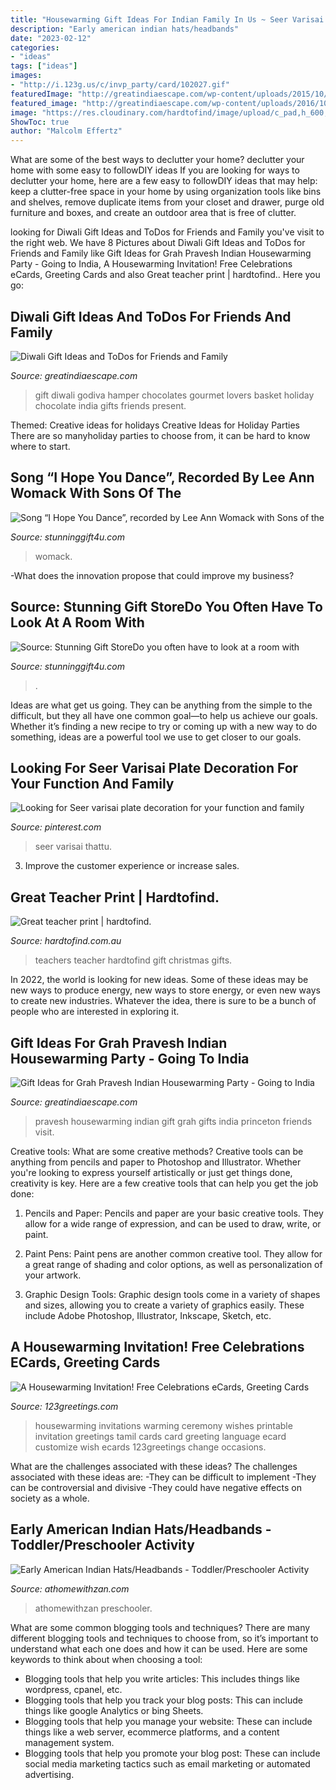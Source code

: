 ```yaml
---
title: "Housewarming Gift Ideas For Indian Family In Us ~ Seer Varisai Thattu"
description: "Early american indian hats/headbands"
date: "2023-02-12"
categories:
- "ideas"
tags: ["ideas"]
images:
- "http://i.123g.us/c/invp_party/card/102027.gif"
featuredImage: "http://greatindiaescape.com/wp-content/uploads/2015/10/godiva-gift-hamper.jpg"
featured_image: "http://greatindiaescape.com/wp-content/uploads/2016/10/IMG_0039.jpg"
image: "https://res.cloudinary.com/hardtofind/image/upload/c_pad,h_600,w_600/b_rgb:ffffff,h_600,w_600/cs_srgb,f_auto,fl_lossy/v1/product_image/unsel7ns5udxbttdujru"
ShowToc: true
author: "Malcolm Effertz"
---
```



What are some of the best ways to declutter your home?
declutter your home with some easy to followDIY ideas 
If you are looking for ways to declutter your home, here are a few easy to followDIY ideas that may help: keep a clutter-free space in your home by using organization tools like bins and shelves, remove duplicate items from your closet and drawer, purge old furniture and boxes, and create an outdoor area that is free of clutter.

	

		
looking for Diwali Gift Ideas and ToDos for Friends and Family you've visit to the right web. We have 8 Pictures about Diwali Gift Ideas and ToDos for Friends and Family like Gift Ideas for Grah Pravesh Indian Housewarming Party - Going to India, A Housewarming Invitation! Free Celebrations eCards, Greeting Cards and also Great teacher print | hardtofind.. Here you go:
		
    
## Diwali Gift Ideas And ToDos For Friends And Family

<img loading=lazy src="http://greatindiaescape.com/wp-content/uploads/2015/10/godiva-gift-hamper.jpg" onerror="this.onerror=null;this.src='https://tse4.mm.bing.net/th?id=OIP.ARHHRpkWst_Fg5X4T40mewHaI4&amp;pid=15.1';" alt="Diwali Gift Ideas and ToDos for Friends and Family">

_Source: greatindiaescape.com_

>gift diwali godiva hamper chocolates gourmet lovers basket holiday chocolate india gifts friends present. 

	

Themed: Creative ideas for holidays
Creative Ideas for Holiday Parties
There are so manyholiday parties to choose from, it can be hard to know where to start.

    
## Song “I Hope You Dance”, Recorded By Lee Ann Womack With Sons Of The

<img loading=lazy src="https://cdn.shopify.com/s/files/1/0353/8534/4044/articles/SGS_BlogThumbn1ail_Edit_1200x1200.jpg?v=1627957194" onerror="this.onerror=null;this.src='https://tse2.mm.bing.net/th?id=OIP.7hKlifUwlgUdx--mhEzu9AHaFw&amp;pid=15.1';" alt="Song “I Hope You Dance”, recorded by Lee Ann Womack with Sons of the">

_Source: stunninggift4u.com_

>womack. 

	

-What does the innovation propose that could improve my business?

    
## Source: Stunning Gift StoreDo You Often Have To Look At A Room With

<img loading=lazy src="http://cdn.shopify.com/s/files/1/0353/8534/4044/articles/imgpsh_fullsize_anim_3_1200x1200.jpg?v=1627291398" onerror="this.onerror=null;this.src='https://tse3.mm.bing.net/th?id=OIP.KFbXfrSwo_LnL_5tu0eEZQHaHa&amp;pid=15.1';" alt="Source: Stunning Gift StoreDo you often have to look at a room with">

_Source: stunninggift4u.com_

>. 

	

Ideas are what get us going. They can be anything from the simple to the difficult, but they all have one common goal—to help us achieve our goals. Whether it’s finding a new recipe to try or coming up with a new way to do something, ideas are a powerful tool we use to get closer to our goals.

    
## Looking For Seer Varisai Plate Decoration For Your Function And Family

<img loading=lazy src="https://i.pinimg.com/originals/87/f8/75/87f875f063c4ab60b687cb640e0717fb.jpg" onerror="this.onerror=null;this.src='https://tse4.mm.bing.net/th?id=OIP.WdH0t93yT75mhPkV0R4jawHaFj&amp;pid=15.1';" alt="Looking for Seer varisai plate decoration for your function and family">

_Source: pinterest.com_

>seer varisai thattu. 

	

3. Improve the customer experience or increase sales.

    
## Great Teacher Print | Hardtofind.

<img loading=lazy src="https://res.cloudinary.com/hardtofind/image/upload/c_pad,h_600,w_600/b_rgb:ffffff,h_600,w_600/cs_srgb,f_auto,fl_lossy/v1/product_image/unsel7ns5udxbttdujru" onerror="this.onerror=null;this.src='https://tse1.mm.bing.net/th?id=OIP.Z88AakjKzPIEuESy9fluKAHaHa&amp;pid=15.1';" alt="Great teacher print | hardtofind.">

_Source: hardtofind.com.au_

>teachers teacher hardtofind gift christmas gifts. 

	

In 2022, the world is looking for new ideas. Some of these ideas may be new ways to produce energy, new ways to store energy, or even new ways to create new industries. Whatever the idea, there is sure to be a bunch of people who are interested in exploring it.

    
## Gift Ideas For Grah Pravesh Indian Housewarming Party - Going To India

<img loading=lazy src="http://greatindiaescape.com/wp-content/uploads/2016/10/IMG_0039.jpg" onerror="this.onerror=null;this.src='https://tse1.mm.bing.net/th?id=OIP.5WUInkel2PAWHI6LkUGsqgHaFj&amp;pid=15.1';" alt="Gift Ideas for Grah Pravesh Indian Housewarming Party - Going to India">

_Source: greatindiaescape.com_

>pravesh housewarming indian gift grah gifts india princeton friends visit. 

	

Creative tools: What are some creative methods?
Creative tools can be anything from pencils and paper to Photoshop and Illustrator. Whether you're looking to express yourself artistically or just get things done, creativity is key. Here are a few creative tools that can help you get the job done:
1. Pencils and Paper: Pencils and paper are your basic creative tools. They allow for a wide range of expression, and can be used to draw, write, or paint.

2. Paint Pens: Paint pens are another common creative tool. They allow for a great range of shading and color options, as well as personalization of your artwork.

3. Graphic Design Tools: Graphic design tools come in a variety of shapes and sizes, allowing you to create a variety of graphics easily. These include Adobe Photoshop, Illustrator, Inkscape, Sketch, etc.

    
## A Housewarming Invitation! Free Celebrations ECards, Greeting Cards

<img loading=lazy src="http://i.123g.us/c/invp_party/card/102027.gif" onerror="this.onerror=null;this.src='https://tse2.mm.bing.net/th?id=OIP.mEjQvXTf_NqeZE0OxHk6LAHaEt&amp;pid=15.1';" alt="A Housewarming Invitation! Free Celebrations eCards, Greeting Cards">

_Source: 123greetings.com_

>housewarming invitations warming ceremony wishes printable invitation greetings tamil cards card greeting language ecard customize wish ecards 123greetings change occasions. 

	

What are the challenges associated with these ideas?
The challenges associated with these ideas are: 
-They can be difficult to implement
-They can be controversial and divisive
-They could have negative effects on society as a whole.

    
## Early American Indian Hats/Headbands - Toddler/Preschooler Activity

<img loading=lazy src="https://athomewithzan.com/wp-content/uploads/2014/11/indian-hat-3.png" onerror="this.onerror=null;this.src='https://tse3.mm.bing.net/th?id=OIP.XybuOHAXXJgfXM-Otm-tvQHaMJ&amp;pid=15.1';" alt="Early American Indian Hats/Headbands - Toddler/Preschooler Activity">

_Source: athomewithzan.com_

>athomewithzan preschooler. 

	

What are some common blogging tools and techniques?
There are many different blogging tools and techniques to choose from, so it’s important to understand what each one does and how it can be used. Here are some keywords to think about when choosing a tool:
- Blogging tools that help you write articles: This includes things like wordpress, cpanel, etc.
- Blogging tools that help you track your blog posts: This can include things like google Analytics or bing Sheets.
- Blogging tools that help you manage your website: These can include things like a web server, ecommerce platforms, and a content management system. 
- Blogging tools that help you promote your blog post: These can include social media marketing tactics such as email marketing or automated advertising.

